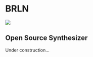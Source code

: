 # BRLN
[![](https://github.com/etk70182/brln/.github/workflows/unit-tests.yml/badge.svg)](https://github.com/etk70182/brln/actionss?query=workflow%3Abuild+branch%3Afeature_branch)
## Open Source Synthesizer

Under construction...
